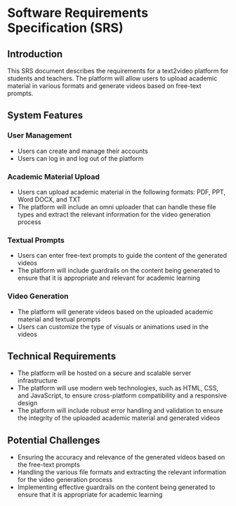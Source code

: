 # Software Requirements Specification (SRS)

## Introduction

This SRS document describes the requirements for a text2video platform for students and teachers. The platform will allow users to upload academic material in various formats and generate videos based on free-text prompts.

## System Features

### User Management

* Users can create and manage their accounts
* Users can log in and log out of the platform

### Academic Material Upload

* Users can upload academic material in the following formats: PDF, PPT, Word DOCX, and TXT
* The platform will include an omni uploader that can handle these file types and extract the relevant information for the video generation process

### Textual Prompts

* Users can enter free-text prompts to guide the content of the generated videos
* The platform will include guardrails on the content being generated to ensure that it is appropriate and relevant for academic learning

### Video Generation

* The platform will generate videos based on the uploaded academic material and textual prompts
* Users can customize the type of visuals or animations used in the videos

## Technical Requirements

* The platform will be hosted on a secure and scalable server infrastructure
* The platform will use modern web technologies, such as HTML, CSS, and JavaScript, to ensure cross-platform compatibility and a responsive design
* The platform will include robust error handling and validation to ensure the integrity of the uploaded academic material and generated videos

## Potential Challenges

* Ensuring the accuracy and relevance of the generated videos based on the free-text prompts
* Handling the various file formats and extracting the relevant information for the video generation process
* Implementing effective guardrails on the content being generated to ensure that it is appropriate for academic learning